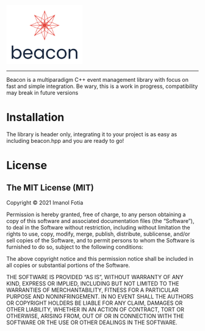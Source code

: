 <img src="./logo/logo.svg" alt="drawing" width="200"/>

---

Beacon is a multiparadigm C++ event management library with focus on fast and simple integration.
Be wary, this is a work in progress, compatibility may break in future versions

# Installation

The library is header only, integrating it to your project is as easy as including beacon.hpp and you are ready to go!

# License


## The MIT License (MIT)

Copyright © 2021 Imanol Fotia

Permission is hereby granted, free of charge, to any person
obtaining a copy of this software and associated documentation
files (the “Software”), to deal in the Software without
restriction, including without limitation the rights to use,
copy, modify, merge, publish, distribute, sublicense, and/or sell
copies of the Software, and to permit persons to whom the
Software is furnished to do so, subject to the following
conditions:

The above copyright notice and this permission notice shall be
included in all copies or substantial portions of the Software.

THE SOFTWARE IS PROVIDED “AS IS”, WITHOUT WARRANTY OF ANY KIND,
EXPRESS OR IMPLIED, INCLUDING BUT NOT LIMITED TO THE WARRANTIES
OF MERCHANTABILITY, FITNESS FOR A PARTICULAR PURPOSE AND
NONINFRINGEMENT. IN NO EVENT SHALL THE AUTHORS OR COPYRIGHT
HOLDERS BE LIABLE FOR ANY CLAIM, DAMAGES OR OTHER LIABILITY,
WHETHER IN AN ACTION OF CONTRACT, TORT OR OTHERWISE, ARISING
FROM, OUT OF OR IN CONNECTION WITH THE SOFTWARE OR THE USE OR
OTHER DEALINGS IN THE SOFTWARE.
